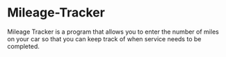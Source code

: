 # Mileage-Tracker
Mileage Tracker is a program that allows you to enter the number of miles on your car so that you can keep track of when service needs to be completed.
